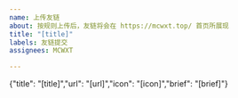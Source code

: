 ```yaml
---
name: 上传友链
about: 按规则上传后，友链将会在 https://mcwxt.top/ 首页所展现
title: "[title]"
labels: 友链提交
assignees: MCWXT

---
```


{"title": "[title]","url": "[url]","icon": "[icon]","brief": "[brief]"}
